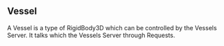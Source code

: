 ## Vessel

A Vessel is a type of RigidBody3D which can be controlled by the Vessels Server.
It talks which the Vessels Server through Requests.

